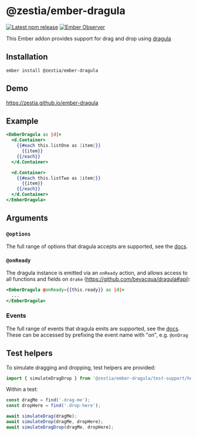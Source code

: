 # @zestia/ember-dragula

[![Latest npm release][npm-badge]][npm-badge-url]
[![Ember Observer][ember-observer-badge]][ember-observer-url]

<!-- [![GitHub Actions][github-actions-badge]][github-actions-url] -->

[npm-badge]: https://img.shields.io/npm/v/@zestia/ember-dragula.svg
[npm-badge-url]: https://www.npmjs.com/package/@zestia/ember-dragula
[github-actions-badge]: https://github.com/zestia/ember-dragula/workflows/CI/badge.svg
[github-actions-url]: https://github.com/zestia/ember-dragula/actions
[ember-observer-badge]: https://emberobserver.com/badges/-zestia-ember-dragula.svg
[ember-observer-url]: https://emberobserver.com/addons/@zestia/ember-dragula

This Ember addon provides support for drag and drop using [dragula](https://bevacqua.github.io/dragula/)

## Installation

```
ember install @zestia/ember-dragula
```

## Demo

https://zestia.github.io/ember-dragula

## Example

```handlebars
<EmberDragula as |d|>
  <d.Container>
    {{#each this.listOne as |item|}}
      {{item}}
    {{/each}}
  </d.Container>

  <d.Container>
    {{#each this.listTwo as |item|}}
      {{item}}
    {{/each}}
  </d.Container>
</EmberDragula>
```

## Arguments

### `@options`

The full range of options that dragula accepts are supported, see the [docs](https://github.com/bevacqua/dragula#dragulacontainers-options).

### `@onReady`

The dragula instance is emitted via an `onReady` action, and allows access to all functions and fields on `drake` (https://github.com/bevacqua/dragula#api):

```handlebars
<EmberDragula @onReady={{this.ready}} as |d|>
  ...
</EmberDragula>
```

### Events

The full range of events that dragula emits are supported, see the [docs](https://github.com/bevacqua/dragula#drakeon-events). These can be accessed by prefixing the event name with "on", e.g. `@onDrag`

## Test helpers

To simulate dragging and dropping, test helpers are provided:

```javascript
import { simulateDragDrop } from '@zestia/ember-dragula/test-support/helpers/simulate-drag-drop';
```

Within a test:

```javascript
const dragMe = find('.drag-me');
const dropHere = find('.drop-here');

await simulateDrag(dragMe);
await simulateDrop(dragMe, dropHere);
await simulateDragDrop(dragMe, dropHere);
```
